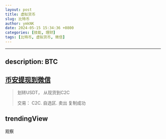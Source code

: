 ```yaml
---
layout: post
title: 虚拟货币
slug: 比特币
author: ymkNK
date: 2024-05-15 15:34:36 +0800
categories: [技能, 理财]
tags: [比特币, 虚拟货币, 微信]
---
```


---
description: BTC
---



## [币安提现到微信](https://www.lingyuok.com/tutorial/8539.html)

> 划转USDT， 从现货到C2C
>
> 交易： C2C. 自选区. 卖出
复制成功



## trendingView

观察
